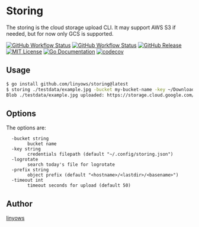 Storing
==

The storing is the cloud storage upload CLI.
It may support AWS S3 if needed, but for now only GCS is supported.

  <a href="https://github.com/linyows/storing/actions/workflows/test.yml"><img alt="GitHub Workflow Status" src="https://img.shields.io/github/actions/workflow/status/linyows/storing/test.yml?branch=main&label=Test&style=for-the-badge"></a>
  <a href="https://github.com/linyows/storing/actions/workflows/build.yml"><img alt="GitHub Workflow Status" src="https://img.shields.io/github/actions/workflow/status/linyows/storing/build.yml?branch=main&style=for-the-badge"></a>
  <a href="https://github.com/linyows/storing/releases"><img src="http://img.shields.io/github/release/linyows/storing.svg?style=for-the-badge" alt="GitHub Release"></a>
  <a href="https://github.com/linyows/storing/blob/main/LICENSE"><img src="http://img.shields.io/badge/license-MIT-blue.svg?style=for-the-badge" alt="MIT License"></a>
  <a href="http://godoc.org/github.com/linyows/storing"><img src="http://img.shields.io/badge/go-documentation-blue.svg?style=for-the-badge" alt="Go Documentation"></a>
  <a href="https://codecov.io/gh/linyows/storing"> <img src="https://img.shields.io/codecov/c/github/linyows/storing.svg?style=for-the-badge" alt="codecov"></a>

Usage
--

```sh
$ go install github.com/linyows/storing@latest
$ storing ./testdata/example.jpg -bucket my-bucket-name -key ~/Downloads/my-project-credentials.yml
Blob ./testdata/example.jpg uploaded: https://storage.cloud.google.com/<my-bucket-name>/<hostname>/testdata/example.jpg
```

Options
--

The options are:

```
  -bucket string
        bucket name
  -key string
        credentials filepath (default "~/.config/storing.json")
  -logrotate
        search today's file for logrotate
  -prefix string
        object prefix (default "<hostname>/<lastdir>/<basename>")
  -timeout int
        timeout seconds for upload (default 50)
```

Author
--

[linyows](https://github.com/linyows)
